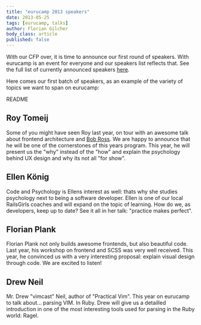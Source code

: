 ```yaml
---
title: "eurucamp 2013 speakers"
date: 2013-05-25
tags: [eurucamp, talks]
author: Florian Gilcher
body_class: article
published: false
---
```


With our CFP over, it is time to announce our first round of speakers. With eurucamp is an event for everyone and our speakers list reflects that. See the full list of currently announced speakers [here](http://2013.eurucamp.org/speakers).

Here comes our first batch of speakers, as an example of the variety of topics we want to span on eurucamp:

README

## Roy Tomeij

Some of you might have seen Roy last year, on tour with an awesome talk about frontend architecture and [Bob Ross](http://www.bobrossquotes.com/). We are happy to announce that he will be one of the cornerstones of this years program. This year, he will present us the "why" instead of the "how" and explain the psychology behind UX design and why its not all "for show".

## Ellen König

Code and Psychology is Ellens interest as well: thats why she studies psychology next to being a software developer. Ellen is one of our local RailsGirls coaches and will expand on the topic of learning. How do we, as developers, keep up to date? See it all in her talk: "practice makes perfect".

## Florian Plank

Florian Plank not only builds awesome frontends, but also beautiful code. Last year, his workshop on frontend and SCSS was very well received. This year, he convinced us with a very interesting proposal: explain visual design through code. We are excited to listen!

## Drew Neil

Mr. Drew "vimcast" Neil, author of "Practical Vim". This year on eurucamp to talk about... parsing VIM. In Ruby. Drew will give us a detailled introduction in one of the most interesting tools used for parsing in the Ruby world: Ragel. 